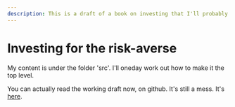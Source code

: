 ```yaml
---
description: This is a draft of a book on investing that I'll probably never finish.
---
```


# Investing for the risk-averse

My content is under the folder 'src'. I'll oneday work out how to make it the top level.

You can actually read the working draft now, on github. It's still a mess. It's [here](https://stevehemingway.github.io/book/).

